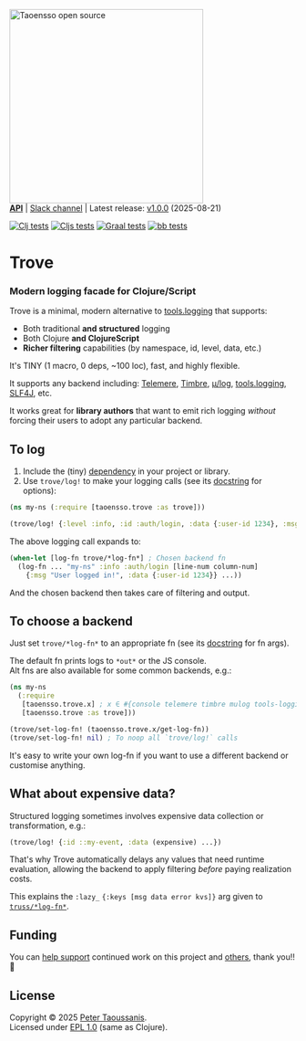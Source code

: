 <a href="https://www.taoensso.com/clojure" title="More stuff by @ptaoussanis at www.taoensso.com"><img src="https://www.taoensso.com/open-source.png" alt="Taoensso open source" width="340"/></a>  
[**API**][cljdoc] | [Slack channel][] | Latest release: [v1.0.0](../../releases/tag/v1.0.0) (2025-08-21)

[![Clj tests][Clj tests SVG]][Clj tests URL]
[![Cljs tests][Cljs tests SVG]][Cljs tests URL]
[![Graal tests][Graal tests SVG]][Graal tests URL]
[![bb tests][bb tests SVG]][bb tests URL]

# Trove

### Modern logging facade for Clojure/Script

Trove is a minimal, modern alternative to [tools.logging](https://github.com/clojure/tools.logging) that supports:

- Both traditional **and structured** logging
- Both Clojure **and ClojureScript**
- **Richer filtering** capabilities (by namespace, id, level, data, etc.)

It's TINY (1 macro, 0 deps, ~100 loc), fast, and highly flexible.

It supports any backend including: [Telemere](https://www.taoensso.com/telemere), [Timbre](https://www.taoensso.com/timbre), [μ/log](https://github.com/BrunoBonacci/mulog), [tools.logging](https://github.com/clojure/tools.logging), [SLF4J](https://www.slf4j.org/), etc.

It works great for **library authors** that want to emit rich logging _without_ forcing their users to adopt any particular backend.

## To log

1. Include the (tiny) [dependency](../../releases/) in your project or library.
2. Use `trove/log!` to make your logging calls (see its [docstring](https://cljdoc.org/d/com.taoensso/trove/CURRENT/api/taoensso.trove#log!) for options):

```clojure
(ns my-ns (:require [taoensso.trove :as trove]))

(trove/log! {:level :info, :id :auth/login, :data {:user-id 1234}, :msg "User logged in!"})
```

The above logging call expands to:

```clojure
(when-let [log-fn trove/*log-fn*] ; Chosen backend fn
  (log-fn ... "my-ns" :info :auth/login [line-num column-num]
    {:msg "User logged in!", :data {:user-id 1234}} ...))
```

And the chosen backend then takes care of filtering and output.

## To choose a backend

Just set `trove/*log-fn*` to an appropriate fn (see its [docstring](https://cljdoc.org/d/com.taoensso/trove/CURRENT/api/taoensso.trove#*log-fn*) for fn args).

The default fn prints logs to `*out*` or the JS console.  
Alt fns are also available for some common backends, e.g.:

```clojure
(ns my-ns
  (:require
   [taoensso.trove.x] ; x ∈ #{console telemere timbre mulog tools-logging slf4j} (default console)
   [taoensso.trove :as trove]))

(trove/set-log-fn! (taoensso.trove.x/get-log-fn))
(trove/set-log-fn! nil) ; To noop all `trove/log!` calls
```

It's easy to write your own log-fn if you want to use a different backend or customise anything.

## What about expensive data?

Structured logging sometimes involves expensive data collection or transformation, e.g.:

```clojure
(trove/log! {:id ::my-event, :data (expensive) ...})
```

That's why Trove automatically delays any values that need runtime evaluation, allowing the backend to apply filtering *before* paying realization costs.

This explains the `:lazy_` `{:keys [msg data error kvs]}` arg given to [`truss/*log-fn*`](https://cljdoc.org/d/com.taoensso/trove/CURRENT/api/taoensso.trove#*log-fn*).

## Funding

You can [help support][sponsor] continued work on this project and [others][my work], thank you!! 🙏

## License

Copyright &copy; 2025 [Peter Taoussanis][].  
Licensed under [EPL 1.0](LICENSE.txt) (same as Clojure).

<!-- Common -->

[GitHub releases]: ../../releases
[GitHub issues]:   ../../issues
[GitHub wiki]:     ../../wiki
[Slack channel]:   https://www.taoensso.com/trove/slack

[Peter Taoussanis]: https://www.taoensso.com
[sponsor]:          https://www.taoensso.com/sponsor
[my work]:          https://www.taoensso.com/clojure-libraries

<!-- Project -->

[cljdoc]: https://cljdoc.org/d/com.taoensso/trove/CURRENT/api/taoensso.trove

[Clojars SVG]: https://img.shields.io/clojars/v/com.taoensso/trove.svg
[Clojars URL]: https://clojars.org/com.taoensso/trove

[Clj tests SVG]:   https://github.com/taoensso/trove/actions/workflows/clj-tests.yml/badge.svg
[Clj tests URL]:   https://github.com/taoensso/trove/actions/workflows/clj-tests.yml
[Cljs tests SVG]:  https://github.com/taoensso/trove/actions/workflows/cljs-tests.yml/badge.svg
[Cljs tests URL]:  https://github.com/taoensso/trove/actions/workflows/cljs-tests.yml
[Graal tests SVG]: https://github.com/taoensso/trove/actions/workflows/graal-tests.yml/badge.svg
[Graal tests URL]: https://github.com/taoensso/trove/actions/workflows/graal-tests.yml
[bb tests SVG]:    https://github.com/taoensso/trove/actions/workflows/bb-tests.yml/badge.svg
[bb tests URL]:    https://github.com/taoensso/trove/actions/workflows/bb-tests.yml
